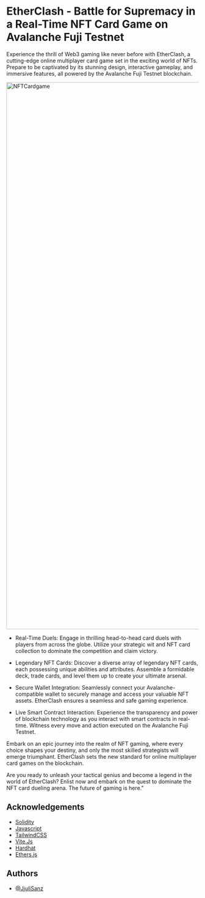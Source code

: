 
# EtherClash - Battle for Supremacy in a Real-Time NFT Card Game on Avalanche Fuji Testnet

Experience the thrill of Web3 gaming like never before with EtherClash, a cutting-edge online multiplayer card game set in the exciting world of NFTs. Prepare to be captivated by its stunning design, interactive gameplay, and immersive features, all powered by the Avalanche Fuji Testnet blockchain.

<img width="1433" alt="NFTCardgame" src="https://github.com/JjuliSanz/NFT-Cardgame/assets/100944753/61cb22c4-812f-47b0-ae4a-1ca2c4d9f440">

- Real-Time Duels: Engage in thrilling head-to-head card duels with players from across the globe. Utilize your strategic wit and NFT card collection to dominate the competition and claim victory.

- Legendary NFT Cards: Discover a diverse array of legendary NFT cards, each possessing unique abilities and attributes. Assemble a formidable deck, trade cards, and level them up to create your ultimate arsenal.

- Secure Wallet Integration: Seamlessly connect your Avalanche-compatible wallet to securely manage and access your valuable NFT assets. EtherClash ensures a seamless and safe gaming experience.

- Live Smart Contract Interaction: Experience the transparency and power of blockchain technology as you interact with smart contracts in real-time. Witness every move and action executed on the Avalanche Fuji Testnet.

Embark on an epic journey into the realm of NFT gaming, where every choice shapes your destiny, and only the most skilled strategists will emerge triumphant. EtherClash sets the new standard for online multiplayer card games on the blockchain.

Are you ready to unleash your tactical genius and become a legend in the world of EtherClash? Enlist now and embark on the quest to dominate the NFT card dueling arena. The future of gaming is here."


## Acknowledgements

 - [Solidity](https://docs.soliditylang.org)
 - [Javascript](https://developer.mozilla.org/en-US/docs/Web/JavaScript)
 - [TailwindCSS](https://tailwindcss.com)
 - [Vite.Js](https://vitejs.dev/guide/)
 - [Hardhat](https://hardhat.org/docs)
 - [Ethers.js](https://docs.ethers.org/v5/)



## Authors

- [@JjuliSanz ](https://github.com/JjuliSanz)

